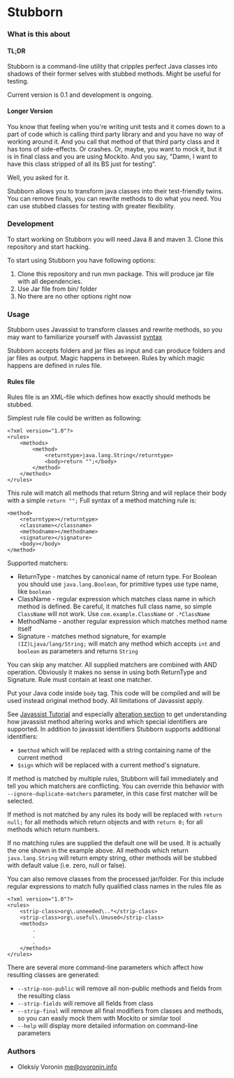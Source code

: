 # Stubborn #

### What is this about ###

#### TL;DR ####

Stubborn is a command-line utility that cripples perfect Java classes into shadows of their former selves with stubbed methods. Might be useful for testing.

Current version is 0.1 and development is ongoing.

#### Longer Version ####

You know that feeling when you're writing unit tests and it comes down to a part of code which is calling
third party library and and you have no way of working around it. And you call that method of that third party
class and it has tons of side-effects. Or crashes. Or, maybe, you want to mock it, but it is in final class and
you are using Mockito. And you say, "Damn, I want to have this class stripped of all its BS just for testing".

Well, you asked for it.

Stubborn allows you to transform java classes into their test-friendly twins. You can remove finals, you can
rewrite methods to do what you need. You can use stubbed classes for testing with greater flexibility. 


### Development ###

To start working on Stubborn you will need Java 8 and maven 3. Clone this repository and start hacking.

To start using Stubborn you have following options:
 
 1. Clone this repository and run mvn package. This will produce jar file with all dependencies.
 2. Use Jar file from bin/ folder
 3. No there are no other options right now
 
### Usage ###

Stubborn uses Javassist to transform classes and rewrite methods, so you may want to familiarize yourself with
Javassist [syntax](http://www.csg.ci.i.u-tokyo.ac.jp/~chiba/javassist/tutorial/tutorial2.html#intro)


Stubborn accepts folders and jar files as input and can produce folders and jar files as output. Magic happens in between. 
Rules by which magic happens are defined in rules file. 

#### Rules file ####

Rules file is an XML-file which defines how exactly should methods be stubbed.

Simplest rule file could be written as following:
```
<?xml version="1.0"?>
<rules>
    <methods>
        <method>
            <returntype>java.lang.String</returntype>
            <body>return "";</body>
        </method>
    </methods>
</rules>
```
This rule will match all methods that return String and will replace their body with a simple `return "";` Full syntax of a method matching rule is:
```
<method>
    <returntype></returntype>
    <classname></classname>
    <methodname></methodname>
    <signature></signature>
    <body></body>
</method>
```

Supported matchers:

* ReturnType - matches by canonical name of return type. For Boolean you should use `java.lang.Boolean`, for primitive types use type name, like `boolean`
* ClassName - regular expression which matches class name in which method is defined. Be careful, it matches full class name, so simple `ClassName` will not work. Use `com.example.ClassName` or `.*ClassName`
* MethodName - another regular expression which matches method name itself
* Signature - matches method signature, for example `(IZ)Ljava/lang/String;` will match any method which accepts `int` and `boolean` as parameters and returns `String`

You can skip any matcher. All supplied matchers are combined with AND operation. Obviously it makes no sense in using both ReturnType and Signature. Rule must contain at least one matcher.

Put your Java code inside `body` tag. This code will be compiled and will be used instead original method body. All limitations of Javassist apply.
 
See [Javassist Tutorial](http://www.csg.ci.i.u-tokyo.ac.jp/~chiba/javassist/tutorial/tutorial2.html#intro) and especially [alteration section](http://www.csg.ci.i.u-tokyo.ac.jp/~chiba/javassist/tutorial/tutorial2.html#alter) to get understanding how javassist method altering works and which special identifiers are supported. In addition to javassist identifiers Stubborn supports additional identifiers:

* `$method` which will be replaced with a string containing name of the current method
* `$sign` which will be replaced with a current method's signature.

If method is matched by multiple rules, Stubborn will fail immediately and tell you which matchers are conflicting. You can override this behavior with `--ignore-duplicate-matchers` parameter, in this case first matcher will be selected.

If method is not matched by any rules its body will be replaced with `return null;` for all methods which return objects and with `return 0;` for all methods which return numbers.

If no matching rules are supplied the default one will be used. It is actually the one shown in the example above. All methods which return `java.lang.String` will return empty string, other methods will be stubbed with default value (i.e. zero, null or false).

You can also remove classes from the processed jar/folder. For this include regular expressions to match fully qualified class names in the rules file as
```
<?xml version="1.0"?>
<rules>
    <strip-class>org\.unneeded\..*</strip-class>
    <strip-class>org\.useful\.Unused</strip-class>
    <methods>
        .
        .
        .
    </methods>
</rules>
```

There are several more command-line parameters which affect how resulting classes are generated:

* `--strip-non-public` will remove all non-public methods and fields from the resulting class
* `--strip-fields` will remove all fields from class
* `--strip-final` will remove all final modifiers from classes and methods, so you can easily mock them with Mockito or similar tool
* `--help` will display more detailed information on command-line parameters

### Authors ###

* Oleksiy Voronin <me@ovoronin.info>
